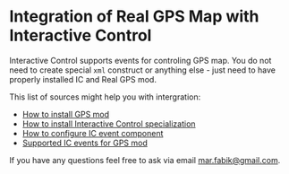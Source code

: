 # Integration of Real GPS Map with Interactive Control

Interactive Control supports events for controling GPS map. You do not need to create special `xml` construct or anything else - just need to have properly installed IC and Real GPS mod.

This list of sources might help you with intergration:

- [How to install GPS mod](../content/minimalInstallation.md)
- [How to install Interactive Control specialization](https://github.com/LoogleCZ/FS17-InteractiveControl/blob/master/documentation/en/minimalInstalation.md)
- [How to configure IC event component](https://github.com/LoogleCZ/FS17-InteractiveControl/blob/master/documentation/en/components/component_buttons.md)
- [Supported IC events for GPS mod](https://github.com/LoogleCZ/FS17-InteractiveControl/blob/master/documentation/en/components/supportedButtonEvents.md#real-gps-map-mod)

If you have any questions feel free to ask via email [mar.fabik@gmail.com](mailto:mar.fabik@gmail.com).
